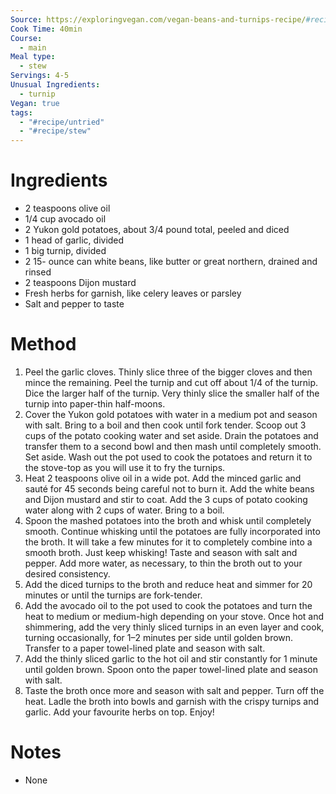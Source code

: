 ```yaml
---
Source: https://exploringvegan.com/vegan-beans-and-turnips-recipe/#recipe
Cook Time: 40min
Course:
  - main
Meal type:
  - stew
Servings: 4-5
Unusual Ingredients:
  - turnip
Vegan: true
tags:
  - "#recipe/untried"
  - "#recipe/stew"
---
```

# Ingredients

- 2 teaspoons olive oil
- 1/4 cup avocado oil
- 2 Yukon gold potatoes, about 3/4 pound total, peeled and diced
- 1 head of garlic, divided
- 1 big turnip, divided
- 2 15- ounce can white beans, like butter or great northern, drained and rinsed
- 2 teaspoons Dijon mustard
- Fresh herbs for garnish, like celery leaves or parsley
- Salt and pepper to taste

# Method

1. Peel the garlic cloves. Thinly slice three of the bigger cloves and then mince the remaining. Peel the turnip and cut off about 1/4 of the turnip. Dice the larger half of the turnip. Very thinly slice the smaller half of the turnip into paper-thin half-moons.
2. Cover the Yukon gold potatoes with water in a medium pot and season with salt. Bring to a boil and then cook until fork tender. Scoop out 3 cups of the potato cooking water and set aside. Drain the potatoes and transfer them to a second bowl and then mash until completely smooth. Set aside. Wash out the pot used to cook the potatoes and return it to the stove-top as you will use it to fry the turnips.
3. Heat 2 teaspoons olive oil in a wide pot. Add the minced garlic and sauté for 45 seconds being careful not to burn it. Add the white beans and Dijon mustard and stir to coat. Add the 3 cups of potato cooking water along with 2 cups of water. Bring to a boil.
4. Spoon the mashed potatoes into the broth and whisk until completely smooth. Continue whisking until the potatoes are fully incorporated into the broth. It will take a few minutes for it to completely combine into a smooth broth. Just keep whisking! Taste and season with salt and pepper. Add more water, as necessary, to thin the broth out to your desired consistency.
5. Add the diced turnips to the broth and reduce heat and simmer for 20 minutes or until the turnips are fork-tender.
6. Add the avocado oil to the pot used to cook the potatoes and turn the heat to medium or medium-high depending on your stove. Once hot and shimmering, add the very thinly sliced turnips in an even layer and cook, turning occasionally, for 1–2 minutes per side until golden brown. Transfer to a paper towel-lined plate and season with salt.
7. Add the thinly sliced garlic to the hot oil and stir constantly for 1 minute until golden brown. Spoon onto the paper towel-lined plate and season with salt.
8. Taste the broth once more and season with salt and pepper. Turn off the heat. Ladle the broth into bowls and garnish with the crispy turnips and garlic. Add your favourite herbs on top. Enjoy!

# Notes

- None